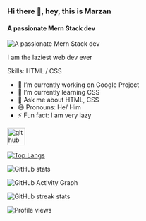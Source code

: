 ### Hi there 👋, hey, this is Marzan
#### A passionate Mern Stack dev
![A passionate Mern Stack dev](github.com/Marzan-Bin-Rahman/Marzan-Bin-Rahman/blob/main/Untitled%20design.png)

I am the laziest web dev ever

Skills: HTML / CSS

- 🔭 I’m currently working on Google Project 
- 🌱 I’m currently learning CSS  
- 💬 Ask me about HTML, CSS 
- 😄 Pronouns: He/ Him 
- ⚡ Fun fact: I am very lazy 


[<img src='https://cdn.jsdelivr.net/npm/simple-icons@3.0.1/icons/github.svg' alt='github' height='40'>](https://github.com/Marzan-Bin-Rahman)  

[![Top Langs](https://github-readme-stats.vercel.app/api/top-langs/?username=Marzan-Bin-Rahman)](https://github.com/anuraghazra/github-readme-stats)

![GitHub stats](https://github-readme-stats.vercel.app/api?username=Marzan-Bin-Rahman&show_icons=true)  

![GitHub Activity Graph](https://activity-graph.herokuapp.com/graph?username=Marzan-Bin-Rahman)  

![GitHub streak stats](https://github-readme-streak-stats.herokuapp.com/?user=Marzan-Bin-Rahman)  

![Profile views](https://gpvc.arturio.dev/Marzan-Bin-Rahman)  

